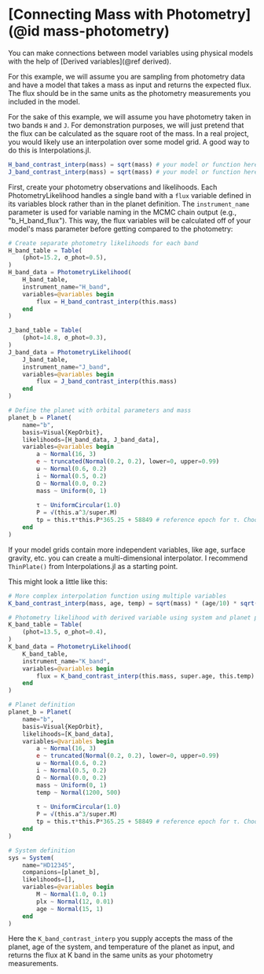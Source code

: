 #  [Connecting Mass with Photometry] (@id mass-photometry)

You can make connections between model variables using physical models with the help of [Derived variables](@ref derived).

For this example, we will assume you are sampling from photometry data and have a model that takes a mass as input and returns the expected flux. The flux should be in the same units as the photometry measurements you included in the model.

For the sake of this example, we will assume you have photometry taken in two bands `H` and `J`. For demonstration purposes, we will just pretend that the flux can be calculated as the square root of the mass. In a real project, you would likely use an interpolation over some model grid. A good way to do this is Interpolations.jl.
```julia
H_band_contrast_interp(mass) = sqrt(mass) # your model or function here
J_band_contrast_interp(mass) = sqrt(mass) # your model or function here
```

First, create your photometry observations and likelihoods. Each PhotometryLikelihood handles a single band with a `flux` variable defined in its variables block rather than in the planet definition. The `instrument_name` parameter is used for variable naming in the MCMC chain output (e.g., "b_H_band_flux"). This way, the flux variables will be calculated off of your model's mass parameter before getting compared to the photometry:
```julia
# Create separate photometry likelihoods for each band
H_band_table = Table(
    (phot=15.2, σ_phot=0.5),
)
H_band_data = PhotometryLikelihood(
    H_band_table,
    instrument_name="H_band",
    variables=@variables begin
        flux = H_band_contrast_interp(this.mass)
    end
)

J_band_table = Table(
    (phot=14.8, σ_phot=0.3),
)
J_band_data = PhotometryLikelihood(
    J_band_table,
    instrument_name="J_band", 
    variables=@variables begin
        flux = J_band_contrast_interp(this.mass)
    end
)

# Define the planet with orbital parameters and mass
planet_b = Planet(
    name="b",
    basis=Visual{KepOrbit},
    likelihoods=[H_band_data, J_band_data],
    variables=@variables begin
        a ~ Normal(16, 3)
        e ~ truncated(Normal(0.2, 0.2), lower=0, upper=0.99)
        ω ~ Normal(0.6, 0.2)
        i ~ Normal(0.5, 0.2)
        Ω ~ Normal(0.0, 0.2)
        mass ~ Uniform(0, 1)
        
        τ ~ UniformCircular(1.0)
        P = √(this.a^3/super.M)
        tp = this.τ*this.P*365.25 + 58849 # reference epoch for τ. Choose an MJD date near your data.
    end
)
```

If your model grids contain more independent variables, like age, surface gravity, etc. you can create a multi-dimensional interpolator. I recommend `ThinPlate()` from Interpolations.jl as a starting point.

This might look a little like this:
```julia
# More complex interpolation function using multiple variables
K_band_contrast_interp(mass, age, temp) = sqrt(mass) * (age/10) * sqrt(temp/1000)

# Photometry likelihood with derived variable using system and planet properties
K_band_table = Table(
    (phot=13.5, σ_phot=0.4),
)
K_band_data = PhotometryLikelihood(
    K_band_table,
    instrument_name="K_band",
    variables=@variables begin
        flux = K_band_contrast_interp(this.mass, super.age, this.temp)
    end
)

# Planet definition
planet_b = Planet(
    name="b", 
    basis=Visual{KepOrbit},
    likelihoods=[K_band_data],
    variables=@variables begin
        a ~ Normal(16, 3)
        e ~ truncated(Normal(0.2, 0.2), lower=0, upper=0.99)
        ω ~ Normal(0.6, 0.2)
        i ~ Normal(0.5, 0.2)
        Ω ~ Normal(0.0, 0.2)
        mass ~ Uniform(0, 1)
        temp ~ Normal(1200, 500)
        
        τ ~ UniformCircular(1.0)
        P = √(this.a^3/super.M)
        tp = this.τ*this.P*365.25 + 58849 # reference epoch for τ. Choose an MJD date near your data.
    end
)

# System definition
sys = System(
    name="HD12345",
    companions=[planet_b],
    likelihoods=[],
    variables=@variables begin
        M ~ Normal(1.0, 0.1)
        plx ~ Normal(12, 0.01)
        age ~ Normal(15, 1)
    end
)
```
Here the `K_band_contrast_interp` you supply accepts the mass of the planet, age of the system, and temperature of the planet as input, and returns the flux at K band in the same units as your photometry measurements.

